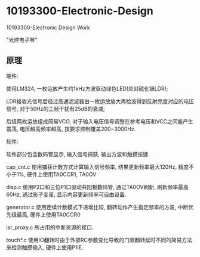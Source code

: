 10193300-Electronic-Design
==========================

10193300-Electronic Design Work

"光控电子琴"

原理
---------------------
硬件:

  使用LM324, 一枚运放产生约1kHz方波驱动绿色LED(应对硫化镉LDR);

  LDR接收光信号后经过高通滤波器由一枚运放放大再检波得到反射亮度对应的电压信号, 对于50Hz的工频干扰有25dB的衰减;
  
  后级两枚运放组成简易VCO, 对于输入电压信号调整在参考电压和VCC之间能产生震荡, 电压越高频率越高, 按要求控制覆盖200~3000Hz.

  
软件:

  软件部分包含数码管显示, 输入信号捕获, 输出方波和触摸按键.

  cap_cnt.c 使用捕获计数方式计算输入信号频率, 结果更新频率最大120Hz, 精度不小于1%, 硬件上使用TA0CCR1, TA0OV

  disp.c 使用P2口和三位P1口驱动共阳极数码管, 通过TA0OV刷新, 刷新频率最高60Hz, 通过影子变量, 显示内容更新频率可自由设置.

  generator.c 使用连续计数模式下递增比较, 翻转动作产生指定频率的方波, 中断优先级最高, 硬件上使用TA0CCR0

  isr_proxy.c 所占用的中断资源的接口.

  touch*.c 使用IO翻转时由于外部RC参数变化导致的门限翻转延时不同的简易方法来检测触摸输入, 硬件上使用P1IE.
  
